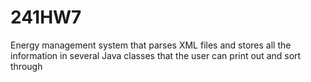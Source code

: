 # 241HW7

Energy management system that parses XML files and stores all the information in several Java classes that the user can print out and sort through
